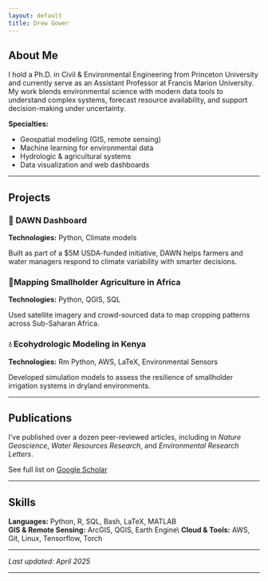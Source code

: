 ```yaml
---
layout: default
title: Drew Gower
---
```


## About Me
I hold a Ph.D. in Civil & Environmental Engineering from Princeton University and currently serve as an Assistant Professor at Francis Marion University. My work blends environmental science with modern data tools to understand complex systems, forecast resource availability, and support decision-making under uncertainty.

**Specialties:**
- Geospatial modeling (GIS, remote sensing)
- Machine learning for environmental data
- Hydrologic & agricultural systems
- Data visualization and web dashboards

---

## Projects

<div class="project-card">
  <h3>🌾 DAWN Dashboard</h3>
  <p><strong>Technologies:</strong> Python, Climate models</p>
  <p>Built as part of a $5M USDA-funded initiative, DAWN helps farmers and water managers respond to climate variability with smarter decisions.</p>
</div>

<div class="project-card">
  <h3>📍Mapping Smallholder Agriculture in Africa</h3>
  <p><strong>Technologies:</strong> Python, QGIS, SQL</p>
  <p>Used satellite imagery and crowd-sourced data to map cropping patterns across Sub-Saharan Africa.</p>
</div>

<div class="project-card">
  <h3>💧 Ecohydrologic Modeling in Kenya</h3>
  <p><strong>Technologies:</strong> Rm Python, AWS, LaTeX, Environmental Sensors</p>
  <p>Developed simulation models to assess the resilience of smallholder irrigation systems in dryland environments.</p>
</div>

---

## Publications
I’ve published over a dozen peer-reviewed articles, including in *Nature Geoscience*, *Water Resources Research*, and *Environmental Research Letters*.

See full list on [Google Scholar](https://scholar.google.com/citations?user=aOyPejkAAAAJ&hl=en)

---

## Skills
**Languages:** Python, R, SQL, Bash, LaTeX, MATLAB\
**GIS & Remote Sensing:** ArcGIS, QGIS, Earth Engine\ 
**Cloud & Tools:** AWS, Git, Linux, Tensorflow, Torch

---

_Last updated: April 2025_

---


